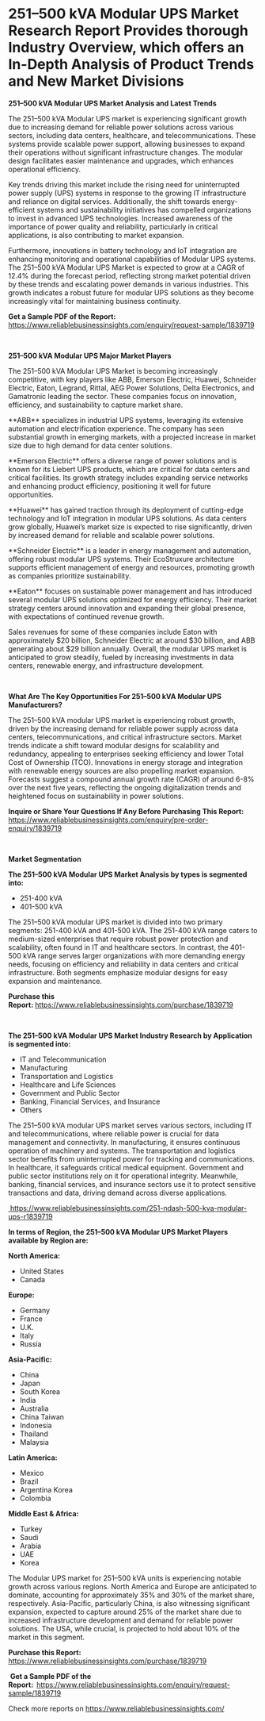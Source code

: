 <p><h1>251–500 kVA Modular UPS Market Research Report Provides thorough Industry Overview, which offers an In-Depth Analysis of Product Trends and New Market Divisions</h1></p><p><strong>251–500 kVA Modular UPS Market Analysis and Latest Trends</strong></p>
<p><p>The 251–500 kVA Modular UPS market is experiencing significant growth due to increasing demand for reliable power solutions across various sectors, including data centers, healthcare, and telecommunications. These systems provide scalable power support, allowing businesses to expand their operations without significant infrastructure changes. The modular design facilitates easier maintenance and upgrades, which enhances operational efficiency. </p><p>Key trends driving this market include the rising need for uninterrupted power supply (UPS) systems in response to the growing IT infrastructure and reliance on digital services. Additionally, the shift towards energy-efficient systems and sustainability initiatives has compelled organizations to invest in advanced UPS technologies. Increased awareness of the importance of power quality and reliability, particularly in critical applications, is also contributing to market expansion. </p><p>Furthermore, innovations in battery technology and IoT integration are enhancing monitoring and operational capabilities of Modular UPS systems. The 251–500 kVA Modular UPS Market is expected to grow at a CAGR of 12.4% during the forecast period, reflecting strong market potential driven by these trends and escalating power demands in various industries. This growth indicates a robust future for modular UPS solutions as they become increasingly vital for maintaining business continuity.</p></p>
<p><strong>Get a Sample PDF of the Report:&nbsp;</strong> <a href="https://www.reliablebusinessinsights.com/enquiry/request-sample/1839719?utm_campaign=2335&utm_medium=2&utm_source=Github&utm_content=ia&utm_term=26032025&utm_id=251500-kva-modular-ups">https://www.reliablebusinessinsights.com/enquiry/request-sample/1839719</a></p>
<p>&nbsp;</p>
<p><strong>251–500 kVA Modular UPS Major Market Players</strong></p>
<p><p>The 251–500 kVA Modular UPS Market is becoming increasingly competitive, with key players like ABB, Emerson Electric, Huawei, Schneider Electric, Eaton, Legrand, Rittal, AEG Power Solutions, Delta Electronics, and Gamatronic leading the sector. These companies focus on innovation, efficiency, and sustainability to capture market share.</p><p>**ABB** specializes in industrial UPS systems, leveraging its extensive automation and electrification experience. The company has seen substantial growth in emerging markets, with a projected increase in market size due to high demand for data center solutions.</p><p>**Emerson Electric** offers a diverse range of power solutions and is known for its Liebert UPS products, which are critical for data centers and critical facilities. Its growth strategy includes expanding service networks and enhancing product efficiency, positioning it well for future opportunities.</p><p>**Huawei** has gained traction through its deployment of cutting-edge technology and IoT integration in modular UPS solutions. As data centers grow globally, Huawei’s market size is expected to rise significantly, driven by increased demand for reliable and scalable power solutions.</p><p>**Schneider Electric** is a leader in energy management and automation, offering robust modular UPS systems. Their EcoStruxure architecture supports efficient management of energy and resources, promoting growth as companies prioritize sustainability.</p><p>**Eaton** focuses on sustainable power management and has introduced several modular UPS solutions optimized for energy efficiency. Their market strategy centers around innovation and expanding their global presence, with expectations of continued revenue growth.</p><p>Sales revenues for some of these companies include Eaton with approximately $20 billion, Schneider Electric at around $30 billion, and ABB generating about $29 billion annually. Overall, the modular UPS market is anticipated to grow steadily, fueled by increasing investments in data centers, renewable energy, and infrastructure development.</p></p>
<p>&nbsp;</p>
<p><strong>What Are The Key Opportunities For 251–500 kVA Modular UPS Manufacturers?</strong></p>
<p><p>The 251–500 kVA modular UPS market is experiencing robust growth, driven by the increasing demand for reliable power supply across data centers, telecommunications, and critical infrastructure sectors. Market trends indicate a shift toward modular designs for scalability and redundancy, appealing to enterprises seeking efficiency and lower Total Cost of Ownership (TCO). Innovations in energy storage and integration with renewable energy sources are also propelling market expansion. Forecasts suggest a compound annual growth rate (CAGR) of around 6-8% over the next five years, reflecting the ongoing digitalization trends and heightened focus on sustainability in power solutions.</p></p>
<p><strong>Inquire or Share Your Questions If Any Before Purchasing This Report:</strong> <a href="https://www.reliablebusinessinsights.com/enquiry/pre-order-enquiry/1839719?utm_campaign=2335&utm_medium=2&utm_source=Github&utm_content=ia&utm_term=26032025&utm_id=251500-kva-modular-ups">https://www.reliablebusinessinsights.com/enquiry/pre-order-enquiry/1839719</a></p>
<p>&nbsp;</p>
<p><strong>Market Segmentation</strong></p>
<p><strong>The 251–500 kVA Modular UPS Market Analysis by types is segmented into:</strong></p>
<p><ul><li>251-400 kVA</li><li>401-500 kVA</li></ul></p>
<p><p>The 251–500 kVA modular UPS market is divided into two primary segments: 251-400 kVA and 401-500 kVA. The 251-400 kVA range caters to medium-sized enterprises that require robust power protection and scalability, often found in IT and healthcare sectors. In contrast, the 401-500 kVA range serves larger organizations with more demanding energy needs, focusing on efficiency and reliability in data centers and critical infrastructure. Both segments emphasize modular designs for easy expansion and maintenance.</p></p>
<p><strong>Purchase this Report:&nbsp;</strong><a href="https://www.reliablebusinessinsights.com/purchase/1839719?utm_campaign=2335&utm_medium=2&utm_source=Github&utm_content=ia&utm_term=26032025&utm_id=251500-kva-modular-ups">https://www.reliablebusinessinsights.com/purchase/1839719</a></p>
<p>&nbsp;</p>
<p><strong>The 251–500 kVA Modular UPS Market Industry Research by Application is segmented into:</strong></p>
<p><ul><li>IT and Telecommunication</li><li>Manufacturing</li><li>Transportation and Logistics</li><li>Healthcare and Life Sciences</li><li>Government and Public Sector</li><li>Banking, Financial Services, and Insurance</li><li>Others</li></ul></p>
<p><p>The 251–500 kVA modular UPS market serves various sectors, including IT and telecommunications, where reliable power is crucial for data management and connectivity. In manufacturing, it ensures continuous operation of machinery and systems. The transportation and logistics sector benefits from uninterrupted power for tracking and communications. In healthcare, it safeguards critical medical equipment. Government and public sector institutions rely on it for operational integrity. Meanwhile, banking, financial services, and insurance sectors use it to protect sensitive transactions and data, driving demand across diverse applications.</p></p>
<p><a href="https://www.reliablebusinessinsights.com/251-ndash-500-kva-modular-ups-r1839719?utm_campaign=2335&utm_medium=2&utm_source=Github&utm_content=ia&utm_term=26032025&utm_id=251500-kva-modular-ups">&nbsp;https://www.reliablebusinessinsights.com/251-ndash-500-kva-modular-ups-r1839719</a></p>
<p><strong>In terms of Region, the 251–500 kVA Modular UPS Market Players available by Region are:</strong></p>
<p>
    <p> <strong> North America: </strong>
        <ul>
            <li>United States</li>
            <li>Canada</li>
        </ul>
        </p> 
    <p> <strong> Europe: </strong>
        <ul>
            <li>Germany</li>
            <li>France</li>
            <li>U.K.</li>
            <li>Italy</li>
            <li>Russia</li>
        </ul>
        </p> 
    <p> <strong> Asia-Pacific: </strong>
        <ul>
            <li>China</li>
            <li>Japan</li>
            <li>South Korea</li>
            <li>India</li>
            <li>Australia</li>
            <li>China Taiwan</li>
            <li>Indonesia</li>
            <li>Thailand</li>
            <li>Malaysia</li>
        </ul>
        </p> 
    <p> <strong> Latin America: </strong>
        <ul>
            <li>Mexico</li>
            <li>Brazil</li>
            <li>Argentina Korea</li>
            <li>Colombia</li>
        </ul>
        </p> 
    <p> <strong> Middle East & Africa: </strong>
        <ul>
            <li>Turkey</li>
            <li>Saudi</li>
            <li>Arabia</li>
            <li>UAE</li>
            <li>Korea</li>
        </ul>
    </p>
    </p>
<p><p>The Modular UPS market for 251–500 kVA units is experiencing notable growth across various regions. North America and Europe are anticipated to dominate, accounting for approximately 35% and 30% of the market share, respectively. Asia-Pacific, particularly China, is also witnessing significant expansion, expected to capture around 25% of the market share due to increased infrastructure development and demand for reliable power solutions. The USA, while crucial, is projected to hold about 10% of the market in this segment.</p></p>
<p><strong>Purchase this Report: </strong><a href="https://www.reliablebusinessinsights.com/purchase/1839719?utm_campaign=2335&utm_medium=2&utm_source=Github&utm_content=ia&utm_term=26032025&utm_id=251500-kva-modular-ups">https://www.reliablebusinessinsights.com/purchase/1839719</a></p>
<p>&nbsp;<strong>Get a Sample PDF of the Report:&nbsp;&nbsp;</strong><a href="https://www.reliablebusinessinsights.com/enquiry/request-sample/1839719?utm_campaign=2335&utm_medium=2&utm_source=Github&utm_content=ia&utm_term=26032025&utm_id=251500-kva-modular-ups">https://www.reliablebusinessinsights.com/enquiry/request-sample/1839719</a></p>
<p><strong></strong></p>
<p>Check more reports on <a href="https://www.reliablebusinessinsights.com/?utm_campaign=2335&utm_medium=2&utm_source=Github&utm_content=ia&utm_term=26032025&utm_id=251500-kva-modular-ups">https://www.reliablebusinessinsights.com/</a></p>